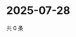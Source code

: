 # 2025-07-28

共 0 条

<!-- BEGIN ZHIHUQUESTIONS -->
<!-- 最后更新时间 Mon Jul 28 2025 09:04:29 GMT+0800 (China Standard Time) -->

<!-- END ZHIHUQUESTIONS -->
